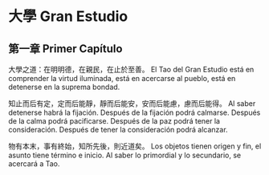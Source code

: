 # 大學 Gran Estudio

## 第一章 Primer Capítulo

大學之道：在明明德，在親民，在止於至善。
El Tao del Gran Estudio está en comprender la virtud iluminada, está en acercarse al pueblo, está en detenerse en la suprema bondad.

知止而后有定，定而后能靜，靜而后能安，安而后能慮，慮而后能得。
Al saber detenerse habrá la fijación. Después de la fijación podrá calmarse. Después de la calma podrá pacificarse. Después de la paz podrá tener la consideración. Después de tener la consideración podrá alcanzar.

物有本末，事有終始，知所先後，則近道矣。
Los objetos tienen origen y fin, el asunto tiene término e inicio. Al saber lo primordial y lo secundario, se acercará a Tao.
